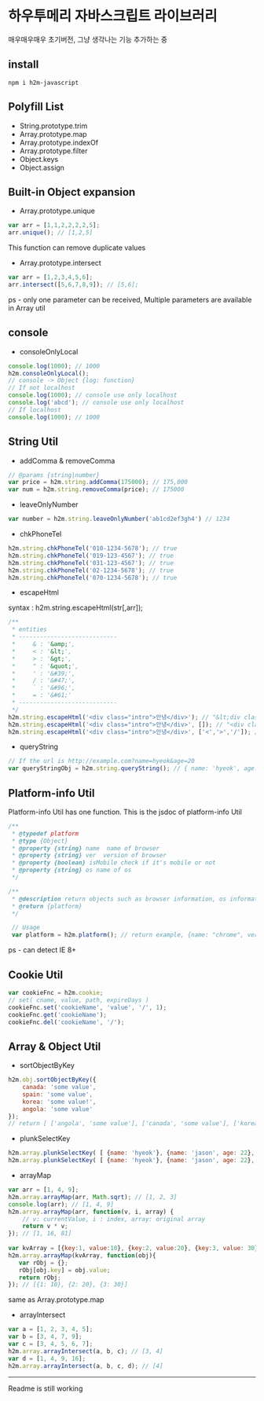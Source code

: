 # 하우투메리 자바스크립트 라이브러리

매우매우매우 초기버전, 그냥 생각나는 기능 추가하는 중

## install
```
npm i h2m-javascript
```
## Polyfill List
- String.prototype.trim
- Array.prototype.map
- Array.prototype.indexOf
- Array.prototype.filter
- Object.keys
- Object.assign

## Built-in Object expansion
- Array.prototype.unique
```javascript
var arr = [1,1,2,2,2,2,5];
arr.unique(); // [1,2,5]
```
This function can remove duplicate values

- Array.prototype.intersect
```javascript
var arr = [1,2,3,4,5,6];
arr.intersect([5,6,7,8,9]); // [5,6];
```
ps - only one parameter can be received, Multiple parameters are available in Array util

## console
- consoleOnlyLocal
```javascript
console.log(1000); // 1000
h2m.consoleOnlyLocal();
// console -> Object {log: function}
// If not localhost
console.log(1000); // console use only localhost
console.log('abcd'); // console use only localhost
// If localhost
console.log(1000); // 1000
```


## String Util

- addComma & removeComma
```javascript
// @params {string|number}
var price = h2m.string.addComma(175000); // 175,000
var num = h2m.string.removeComma(price); // 175000
```

- leaveOnlyNumber
```javascript
var number = h2m.string.leaveOnlyNumber('ab1cd2ef3gh4') // 1234
```

- chkPhoneTel
```javascript
h2m.string.chkPhoneTel('010-1234-5678'); // true
h2m.string.chkPhoneTel('019-123-4567'); // true
h2m.string.chkPhoneTel('031-123-4567'); // true
h2m.string.chkPhoneTel('02-1234-5678'); // true
h2m.string.chkPhoneTel('070-1234-5678'); // true
```

- escapeHtml

syntax : h2m.string.escapeHtml(str[,arr]);
```javascript
/**
 * entities
 * ----------------------------
 *     & : '&amp;',
 *     < : '&lt;',
 *     > : '&gt;',
 *     " : '&quot;',
 *     ' : '&#39;',
 *     / : '&#47;',
 *     ` : '&#96;',
 *     = : '&#61;'
 * ----------------------------
 */
h2m.string.escapeHtml('<div class="intro">안녕</div>'); // "&lt;div class&#x3D;&quot;intro&quot;&gt;안녕&lt;&#x2F;div&gt;"
h2m.string.escapeHtml('<div class="intro">안녕</div>', []); // "<div class="intro">안녕</div>"
h2m.string.escapeHtml('<div class="intro">안녕</div>', ['<','>','/']); // "&lt;div class="intro"&gt;안녕&lt;&#47;div&gt;"
```

- queryString
```javascript
// If the url is http://example.com?name=hyeok&age=20
var queryStringObj = h2m.string.queryString(); // { name: 'hyeok', age: '20' }
```


## Platform-info Util

Platform-info Util has one function. This is the jsdoc of platform-info Util
```javascript
/**
 * @typedef platform
 * @type {Object}
 * @property {string} name  name of browser
 * @property {string} ver  version of browser
 * @property {boolean} isMobile check if it's mobile or not
 * @property {string} os name of os
 */

/**
 * @description return objects such as browser information, os information
 * @return {platform}
 */

 // Usage
 var platform = h2m.platform(); // return example, {name: "chrome", version: "58", isMobile: false, os: "MacOS"}
```
ps - can detect IE 8+


## Cookie Util
```javascript
var cookieFnc = h2m.cookie;
// set( cname, value, path, expireDays )
cookieFnc.set('cookieName', 'value', '/', 1);
cookieFnc.get('cookieName');
cookieFnc.del('cookieName', '/');
```

## Array & Object Util
- sortObjectByKey
```javascript
h2m.obj.sortObjectByKey({
	canada: 'some value',
	spain: 'some value',
	korea: 'some value!',
	angola: 'some value'
});
// return [ ['angola', 'some value'], ['canada', 'some value'], ['korea', 'some value!'], ['spain', 'some value'] ]
```

- plunkSelectKey
```javascript
h2m.array.plunkSelectKey( [ {name: 'hyeok'}, {name: 'jason', age: 22}, {age: 20}  ], 'name' ); // ['hyeok', 'jason', undefined]
h2m.array.plunkSelectKey( [ {name: 'hyeok'}, {name: 'jason', age: 22}, {age: 20}  ], 'age' ); // [undefined, 22, 20]
```

- arrayMap
```javascript
var arr = [1, 4, 9];
h2m.array.arrayMap(arr, Math.sqrt); // [1, 2, 3]
console.log(arr); // [1, 4, 9]
h2m.array.arrayMap(arr, function(v, i, array) {
	// v: currentValue, i : index, array: original array
	return v * v;
}); // [1, 16, 81]
　
var kvArray = [{key:1, value:10}, {key:2, value:20}, {key:3, value: 30}];
h2m.array.arrayMap(kvArray, function(obj){
   var rObj = {};
   rObj[obj.key] = obj.value;
   return rObj;
}); // [{1: 10}, {2: 20}, {3: 30}]
```
same as Array.prototype.map

- arrayIntersect
```javascript
var a = [1, 2, 3, 4, 5];
var b = [3, 4, 7, 9];
var c = [3, 4, 5, 6, 7];
h2m.array.arrayIntersect(a, b, c); // [3, 4]
var d = [1, 4, 9, 16];
h2m.array.arrayIntersect(a, b, c, d); // [4]
```
---

Readme is still working
